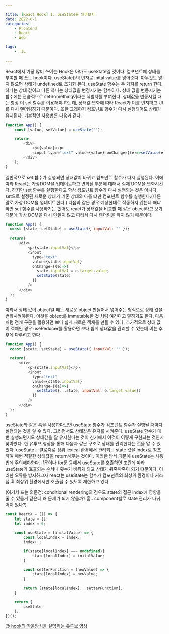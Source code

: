 ```yaml
---

title: [React Hook] 1. useState을 알아보자 
date: 2022-8-1
categories: 
    - Frontend
    - React
    - Web

tags:
    - TIL
 
---
```


React에서 가장 많이 쓰이는 Hook은 아마도 useState일 것이다. 컴포넌트에 상태를 부여할 때 쓰는 hook이다. useState()의 인자로 inital value를 넣어준다. 아무것도 넣지 않으면 상태가 undefined로 초기화 된다. useState 함수는 두 가지를 return 한다. 하나는 상태 값이고 다른 하나는 상태값을 변경시키는 함수이다. 상태 값을 변동시키는 함수에는 관습적으로 setSomething이라는 식별자를 부여한다. 상태값을 변동시킬 때는 항상 이 set 함수를 이용해야 하는데, 상태값 변화에 따라 React가 이를 인지하고 UI를 다시 렌더링하기 때문이다. 또한 그래야지 컴포넌트 함수가 다시 실행되어도 상태가 유지된다. 기본적인 사용법은 다음과 같다.

```javascript
function App() {
    const [value, setValue] = useState("");

    return(
        <div>
            <p>{value}</p>
            <input type="text" value={value} onChange={(e)=>setValue(e.target.value)}/>
        </div>
    );
}
```

일반적으로 set 함수가 실행되면 상태값이 바뀌고 컴포넌트 함수가 다시 실행된다. 이에 따라 React는 가상DOM을 업데이트하고 변화된 부분에 대해서 실제 DOM을 변화시킨다. 하지만 set 함수를 실행한다고 항상 컴포넌트 함수가 다시 실행되는 것은 아니다. set으로 설정된 새로운 상태가 기존 상태와 다를 떄만 컴포넌트 함수를 실행한다.(다른 말로 가상 DOM을 업데이트한다.) 다음과 같은 경우 예상한대로 작동하지 않는데 왜냐하면 set 함수를 사용하기는 했어도 react가 상태값을 비교할 때 같은 object라고 보기 때문에 가상 DOM을 다시 만들지 않고 따라서 다시 렌더링을 하지 않기 때문이다.

```javascript
function App() {
  const [state, setState] = useState({ inputVal: "" });

  return(
      <div>
          <p>{state.inputVal}</p>
          <input 
            type="text" 
            value={state.inputVal} 
            onChange={(e)=>{
              state.inputVal = e.target.value;
              setState(state)
            }}
          />
      </div>
  );
}
```

따라서 상태 값이 object일 때는 새로운 object 만들어서 넣어주는 형식으로 상태 값을 변화시켜야한다. 이것을 object를 immutable한 것 처럼 여긴다고 말하기도 한다. 다음처럼 전개 구문을 활용하면 보다 쉽게 새로운 객체를 만들 수 있다. 추가적으로 상태 값이 객체인 경우 useReducer를 활용하면 보다 쉽게 상태값을 관리할 수 있는데 이는 추후에 다루려고 한다.

```javascript
function App() {
  const [state, setState] = useState({ inputVal: "" });

  return(
      <div>
          <p>{state.inputVal}</p>
          <input 
            type="text" 
            value={state.inputVal} 
            onChange={(e)=>{
              setState({...state, inputVal: e.target.value})
            }}
          />
      </div>
  );
}
```

useState와 같은 훅을 사용하다보면 useState 함수가 컴포넌트 함수가 실행될 때마다 실행되는 것을 알 수 있다. 그러면서도 상태값은 유지를 시켜준다. useState 함수가 매번 실행되면서도 상태값을 잘 유지한다는 것이 신기해서 이것이 어떻게 구현되는 것인지 찾아봤다. 한 유투브 영상을 통해 다음과 같은 구조로 상태를 관리한다는 것을 알 수 있었다. useState는 클로져로 상위 lexical 환경에서 관리되는 state 값을 index로 참조하여 매번 적절한 상태값을 return해주는 것이다. 이러한 방식 때문에 useState는 사용법에 주의해야한다. if문이나 for문 등에서 useState를 호출하면 조건에 따라 useState가 호출되는 순서나 횟수가 바뀌게 되고 상태가 뒤죽박죽이 되기 떄문이다. 이러한 오류를 방지하고자 react는 useState는 함수가 컴포넌트의 최상위 환경이나 커스텀 훅 최상위 환경에서만 호출될 수 있도록 제한하고 있다.

(여기서 드는 의문점: conditional rendering의 경우도 state의 접근 index에 영향을 줄 수 있을거 같은데 왜 문제가 되지 않을까? 흠.. component별로 state 관리가 나뉘어져 있나?)

```javascript
const ReactX = (() => {
    let state = [];
    let index = 0;

    const useState = (initalValue) => {
        const localIndex = index; 
        index++;

        if(state[localIndex] === undefined){
            state[localIndex] = initalValue;
        }

        const setterFunction = (newValue) => {
            state[localIndex] = newValue;
        }

        return [state[localIndex],  setterFunction];
    }

    return {
        useState
    };
})();

```


[😶 hook의 작동방식을 설명하는 유투브 영상](https://www.youtube.com/watch?v=1VVfMVQabx0)